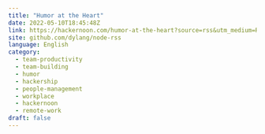 ```yaml
---
title: "Humor at the Heart"
date: 2022-05-10T18:45:48Z
link: https://hackernoon.com/humor-at-the-heart?source=rss&utm_medium=RSS&utm_source=news.12bit.vn
site: github.com/dylang/node-rss
language: English
category:
  - team-productivity
  - team-building
  - humor
  - hackership
  - people-management
  - workplace
  - hackernoon
  - remote-work
draft: false
---
```

